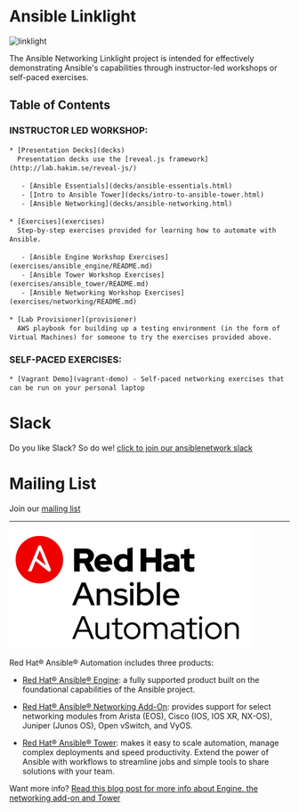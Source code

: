 # Ansible Linklight

![linklight](images/linklight.png)

The Ansible Networking Linklight project is intended for effectively demonstrating Ansible's capabilities through instructor-led workshops or self-paced exercises.  

## Table of Contents

### INSTRUCTOR LED WORKSHOP:
    * [Presentation Decks](decks)  
      Presentation decks use the [reveal.js framework](http://lab.hakim.se/reveal-js/)

       - [Ansible Essentials](decks/ansible-essentials.html)
       - [Intro to Ansible Tower](decks/intro-to-ansible-tower.html)
       - [Ansible Networking](decks/ansible-networking.html)

    * [Exercises](exercises)  
      Step-by-step exercises provided for learning how to automate with Ansible.

       - [Ansible Engine Workshop Exercises](exercises/ansible_engine/README.md)
       - [Ansible Tower Workshop Exercises](exercises/ansible_tower/README.md)
       - [Ansible Networking Workshop Exercises](exercises/networking/README.md)

    * [Lab Provisioner](provisioner)  
      AWS playbook for building up a testing environment (in the form of Virtual Machines) for someone to try the exercises provided above.

### SELF-PACED EXERCISES:
    * [Vagrant Demo](vagrant-demo) - Self-paced networking exercises that can be run on your personal laptop

# Slack
Do you like Slack?  So do we! [click to join our ansiblenetwork slack](https://join.slack.com/t/ansiblenetwork/shared_invite/enQtMzEyMTcxMTE5NjM3LWIyMmQ4YzNhYTA4MjA2OTRhZDQzMTZkNWZlN2E3NzhhMWQ5ZTdmNmViNjk2M2JkYzJjODhjMjVjMGUxZjc2MWE)

# Mailing List
Join our [mailing list](https://www.redhat.com/mailman/listinfo/linklight)

---
![Red Hat Ansible Automation](images/rh-ansible-automation.png)

Red Hat® Ansible® Automation includes three products:

- [Red Hat® Ansible® Engine](https://www.ansible.com/ansible-engine): a fully supported product built on the foundational capabilities of the Ansible project.

- [Red Hat® Ansible® Networking Add-On](https://www.ansible.com/ansible-engine): provides support for select networking modules from Arista (EOS), Cisco (IOS, IOS XR, NX-OS), Juniper (Junos OS), Open vSwitch, and VyOS.

- [Red Hat® Ansible® Tower](https://www.ansible.com/tower): makes it easy to scale automation, manage complex deployments and speed productivity. Extend the power of Ansible with workflows to streamline jobs and simple tools to share solutions with your team.

Want more info?
[Read this blog post for more info about Engine, the networking add-on and Tower](https://www.ansible.com/blog/red-hat-ansible-automation-engine-vs-tower)
